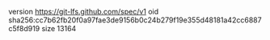 version https://git-lfs.github.com/spec/v1
oid sha256:cc7b62fb20f0a97fae3de9156b0c24b279f19e355d48181a42cc6887c5f8d919
size 13164
